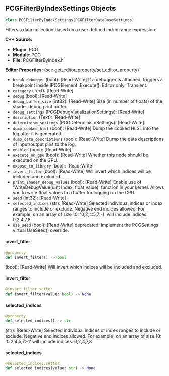 ## PCGFilterByIndexSettings Objects

```python
class PCGFilterByIndexSettings(PCGFilterDataBaseSettings)
```

Filters a data collection based on a user defined index range expression.

**C++ Source:**

- **Plugin**: PCG
- **Module**: PCG
- **File**: PCGFilterByIndex.h

**Editor Properties:** (see get_editor_property/set_editor_property)

- ``break_debugger`` (bool):  [Read-Write] If a debugger is attached, triggers a breakpoint inside IPCGElement::Execute(). Editor only. Transient.
- ``category`` (Text):  [Read-Write]
- ``debug`` (bool):  [Read-Write]
- ``debug_buffer_size`` (int32):  [Read-Write] Size (in number of floats) of the shader debug print buffer.
- ``debug_settings`` (PCGDebugVisualizationSettings):  [Read-Write]
- ``description`` (Text):  [Read-Write]
- ``determinism_settings`` (PCGDeterminismSettings):  [Read-Write]
- ``dump_cooked_hlsl`` (bool):  [Read-Write] Dump the cooked HLSL into the log after it is generated.
- ``dump_data_descriptions`` (bool):  [Read-Write] Dump the data descriptions of input/output pins to the log.
- ``enabled`` (bool):  [Read-Write]
- ``execute_on_gpu`` (bool):  [Read-Write] Whether this node should be executed on the GPU.
- ``expose_to_library`` (bool):  [Read-Write]
- ``invert_filter`` (bool):  [Read-Write] Will invert which indices will be included and excluded.
- ``print_shader_debug_values`` (bool):  [Read-Write] Enable use of 'WriteDebugValue(uint Index, float Value)' function in your kernel. Allows you to write float values to a buffer for logging on the CPU.
- ``seed`` (int32):  [Read-Write]
- ``selected_indices`` (str):  [Read-Write] Selected individual indices or index ranges to include or exclude. Negative end indices allowed.
  For example, on an array of size 10: '0,2,4:5,7:-1' will include indices: 0,2,4,7,8
- ``use_seed`` (bool):  [Read-Write]
  deprecated: Implement the PCGSettings virtual UseSeed() override.

<a id="unreal.PCGFilterByIndexSettings.invert_filter"></a>

#### invert_filter

```python
@property
def invert_filter() -> bool
```

(bool):  [Read-Write] Will invert which indices will be included and excluded.

<a id="unreal.PCGFilterByIndexSettings.invert_filter"></a>

#### invert_filter

```python
@invert_filter.setter
def invert_filter(value: bool) -> None
```

<a id="unreal.PCGFilterByIndexSettings.selected_indices"></a>

#### selected_indices

```python
@property
def selected_indices() -> str
```

(str):  [Read-Write] Selected individual indices or index ranges to include or exclude. Negative end indices allowed.
For example, on an array of size 10: '0,2,4:5,7:-1' will include indices: 0,2,4,7,8

<a id="unreal.PCGFilterByIndexSettings.selected_indices"></a>

#### selected_indices

```python
@selected_indices.setter
def selected_indices(value: str) -> None
```

<a id="unreal.PCGFilterByTagSettings"></a>